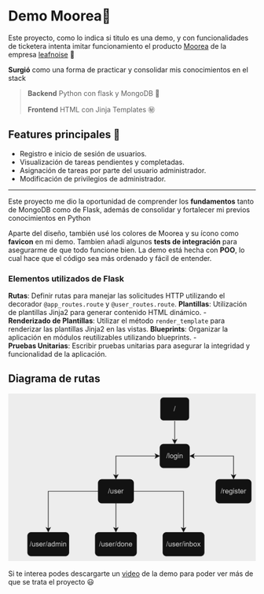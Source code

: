 # Demo Moorea🐢

Este proyecto, como lo indica si titulo es una demo, y con funcionalidades de ticketera intenta imitar funcionamiento el producto [Moorea](https://saas.moorea.io/)  de la empresa [leafnoise](https://leafnoise.io/) 🍃 

**Surgió** como una forma de practicar y consolidar mis conocimientos en el stack

>  **Backend** Python con flask y MongoDB 🐍
> 
>  **Frontend** HTML con Jinja Templates ㊙️

## Features principales 🔧
- Registro e inicio de sesión de usuarios.
- Visualización de tareas pendientes y completadas.
- Asignación de tareas por parte del usuario administrador.
- Modificación de privilegios de administrador.
---
Este proyecto me dio la oportunidad de comprender los **fundamentos** tanto de MongoDB como de Flask, además de consolidar y fortalecer mi previos conocimientos en Python

Aparte del diseño, también usé los colores de Moorea y su ícono como **favicon** en mi demo. Tambien añadí algunos **tests de integración** para asegurarme de que todo funcione bien. La demo está hecha con **POO**, lo cual hace que el código sea más ordenado y fácil de entender.


### Elementos utilizados de Flask 
 **Rutas**: Definir rutas para manejar las solicitudes HTTP utilizando el decorador `@app_routes.route` y `@user_routes.route`. 
 **Plantillas**: Utilización de plantillas Jinja2 para generar contenido HTML dinámico. -  
 **Renderizado de Plantillas**: Utilizar el método `render_template` para renderizar las plantillas Jinja2 en las vistas. 
**Blueprints**: Organizar la aplicación en módulos reutilizables utilizando blueprints. -  
**Pruebas Unitarias**: Escribir pruebas unitarias para asegurar la integridad y funcionalidad de la aplicación.



## Diagrama de rutas
![Diagrama de rutas](/diagrama_rutas.jpg)


Si te interea podes descargarte un [video](https://github.com/AleFalcone27/Demo_Moorea/blob/main/Demo%20Moorea%20Video.mp4) de la demo para poder ver más de que se trata el proyecto 😃
